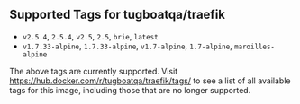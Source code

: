## Supported Tags for tugboatqa/traefik

* `v2.5.4`, `2.5.4`, `v2.5`, `2.5`, `brie`, `latest`
* `v1.7.33-alpine`, `1.7.33-alpine`, `v1.7-alpine`, `1.7-alpine`, `maroilles-alpine`

The above tags are currently supported. Visit https://hub.docker.com/r/tugboatqa/traefik/tags/ to see a list of all available tags for this image, including those that are no longer supported.
